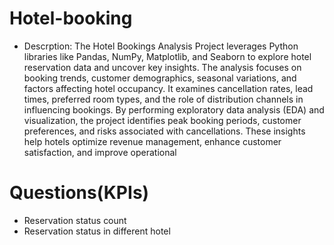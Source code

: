 # Hotel-booking
- Descrption:
  The Hotel Bookings Analysis Project leverages Python libraries like Pandas, NumPy, Matplotlib, and Seaborn to explore hotel reservation data and uncover key insights. The analysis focuses on booking trends, customer demographics, seasonal variations, and factors affecting hotel occupancy. It examines cancellation rates, lead times, preferred room types, and the role of distribution channels in influencing bookings. By performing exploratory data analysis (EDA) and visualization, the project identifies peak booking periods, customer preferences, and risks associated with cancellations. These insights help hotels optimize revenue management, enhance customer satisfaction, and improve operational

# Questions(KPIs)
- Reservation status count
- Reservation status in different hotel

